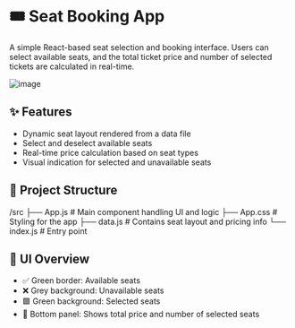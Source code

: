 
# 🎟️ Seat Booking App

A simple React-based seat selection and booking interface. Users can select available seats, and the total ticket price and number of selected tickets are calculated in real-time.

![image](https://github.com/user-attachments/assets/31664ffd-e278-47c8-920a-bfe7abca5553)

## ✨ Features

- Dynamic seat layout rendered from a data file
- Select and deselect available seats
- Real-time price calculation based on seat types
- Visual indication for selected and unavailable seats


## 🧠 Project Structure

/src
  ├── App.js             # Main component handling UI and logic
  ├── App.css            # Styling for the app
  ├── data.js            # Contains seat layout and pricing info
  └── index.js           # Entry point

## 🎨 UI Overview

- ✅ Green border: Available seats
- ❌ Grey background: Unavailable seats
- 🟩 Green background: Selected seats
- 🧮 Bottom panel: Shows total price and number of selected seats
